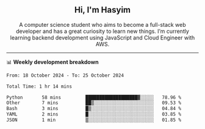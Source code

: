 <h2 align="center">Hi, I'm Hasyim</h2>

<p align="center">A computer science student who aims to become a full-stack web developer and has a great curiosity to learn new things. I’m currently learning backend development using JavaScript and Cloud Engineer with AWS.</p>

---

📊 **Weekly development breakdown**

<!--START_SECTION:waka-->

```txt
From: 18 October 2024 - To: 25 October 2024

Total Time: 1 hr 14 mins

Python       58 mins         ███████████████████▓░░░░░   78.96 %
Other        7 mins          ██▒░░░░░░░░░░░░░░░░░░░░░░   09.53 %
Bash         3 mins          █▒░░░░░░░░░░░░░░░░░░░░░░░   04.84 %
YAML         2 mins          █░░░░░░░░░░░░░░░░░░░░░░░░   03.85 %
JSON         1 min           ▒░░░░░░░░░░░░░░░░░░░░░░░░   01.85 %
```

<!--END_SECTION:waka-->

<!-- - You can reach me on **hasyim11c@gmail.com** -->
